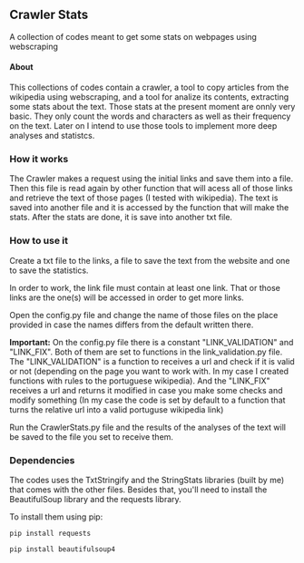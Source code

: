 ## Crawler Stats

A collection of codes meant to get some stats on webpages using webscraping

#### About

This collections of codes contain a crawler, a tool to copy articles from the wikipedia using webscraping, and a tool for analize its contents, extracting some stats about the text. Those stats at the present moment are onnly very basic. They only count the words and characters as well as their frequency on the text. Later on I intend to use those tools to implement more deep analyses and statistcs.


### How it works

The Crawler makes a request using the initial links and save them into a file. Then this file is read again by other function that will acess all of those links and retrieve the text of those pages (I tested with wikipedia). The text is saved into another file and it is accessed by the function that will make the stats. After the stats are done, it is save into another txt file.


### How to use it

Create a txt file to the links, a file to save the text from the website and one to save the statistics.

In order to work, the link file must contain at least one link. That or those links are the one(s) will be accessed in order to get more links.

Open the config.py file and change the name of those files on the place provided in case the names differs from the default written there.

**Important:** On the config.py file there is a constant "LINK_VALIDATION" and "LINK_FIX". Both of them are set to functions in the link_validation.py file. 
The "LINK_VALIDATION" is a function to receives a url and check if it is valid or not (depending on the page you want to work with. In my case I created functions with rules to the portuguese wikipedia). And the "LINK_FIX" receives a url and returns it modified in case you make some checks and modify something (In my case the code is set by default to a function that turns the relative url into a valid portuguse wikipedia link)

Run the CrawlerStats.py file and the results of the analyses of the text will be saved to the file you set to receive them.

### Dependencies

The codes uses the TxtStringify and the StringStats libraries (built by me) that comes with the other files. Besides that, you'll need to install the BeautifulSoup library and the requests library.

To install them using pip:

```
pip install requests

pip install beautifulsoup4

```



